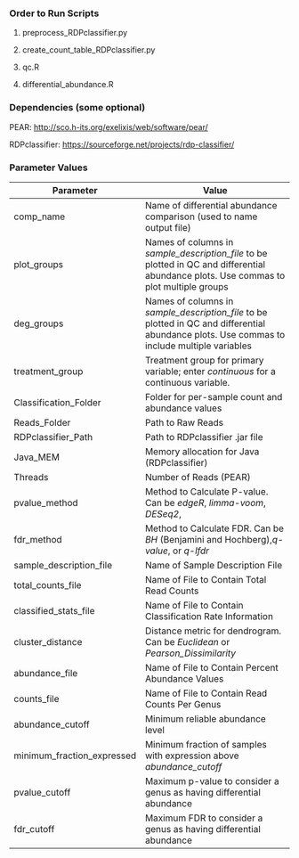 ### Order to Run Scripts ###

1) preprocess_RDPclassifier.py

2) create_count_table_RDPclassifier.py

3) qc.R

4) differential_abundance.R


### Dependencies (some optional) ###

PEAR: http://sco.h-its.org/exelixis/web/software/pear/

RDPclassifier: https://sourceforge.net/projects/rdp-classifier/

### Parameter Values ###
| Parameter | Value|
|---|---|
|comp_name | Name of differential abundance comparison (used to name output file)
|plot_groups | Names of columns in *sample_description_file* to be plotted in QC and differential abundance plots.  Use commas to plot multiple groups|
|deg_groups|Names of columns in *sample_description_file* to be plotted in QC and differential abundance plots.  Use commas to include multiple variables|
|treatment_group|Treatment group for primary variable; enter *continuous* for a continuous variable.|
|Classification_Folder|Folder for per-sample count and abundance values|
|Reads_Folder|Path to Raw Reads|
|RDPclassifier_Path|Path to RDPclassifier .jar file|
|Java_MEM|Memory allocation for Java (RDPclassifier)|
|Threads|Number of Reads (PEAR)|
|pvalue_method|Method to Calculate P-value.  Can be *edgeR*, *limma-voom*, *DESeq2*,|
|fdr_method|Method to Calculate FDR.  Can be *BH* (Benjamini and Hochberg),*q-value*, or *q-lfdr*|
|sample_description_file|Name of Sample Description File|
|total_counts_file|Name of File to Contain Total Read Counts|
|classified_stats_file|Name of File to Contain Classification Rate Information|
|cluster_distance| Distance metric for dendrogram.  Can be *Euclidean* or *Pearson_Dissimilarity*|
|abundance_file|Name of File to Contain Percent Abundance Values|
|counts_file|Name of File to Contain Read Counts Per Genus|
|abundance_cutoff|Minimum reliable abundance level|
|minimum_fraction_expressed|Minimum fraction of samples with expression above *abundance_cutoff*|
|pvalue_cutoff|Maximum p-value to consider a genus as having differential abundance|
|fdr_cutoff|Maximum FDR to consider a genus as having differential abundance|
